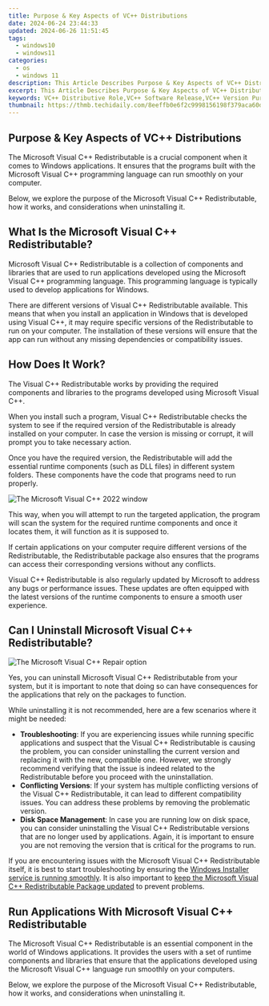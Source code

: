 ```yaml
---
title: Purpose & Key Aspects of VC++ Distributions
date: 2024-06-24 23:44:33
updated: 2024-06-26 11:51:45
tags:
  - windows10
  - windows11
categories:
  - os
  - windows 11
description: This Article Describes Purpose & Key Aspects of VC++ Distributions
excerpt: This Article Describes Purpose & Key Aspects of VC++ Distributions
keywords: VC++ Distributive Role,VC++ Software Release,VC++ Version Purpose,Core VC++ Functionality,VC++ Platform Usage,VC++ Compatibility Aspects,VC++ Edition Features
thumbnail: https://thmb.techidaily.com/8eeffb0e6f2c9998156198f379aca60dcf8cc0a8121a8e9ad6701616d8eaae16.jpg
---
```


## Purpose & Key Aspects of VC++ Distributions

 The Microsoft Visual C++ Redistributable is a crucial component when it comes to Windows applications. It ensures that the programs built with the Microsoft Visual C++ programming language can run smoothly on your computer.

 Below, we explore the purpose of the Microsoft Visual C++ Redistributable, how it works, and considerations when uninstalling it.

## What Is the Microsoft Visual C++ Redistributable?

 Microsoft Visual C++ Redistributable is a collection of components and libraries that are used to run applications developed using the Microsoft Visual C++ programming language. This programming language is typically used to develop applications for Windows.

 There are different versions of Visual C++ Redistributable available. This means that when you install an application in Windows that is developed using Visual C++, it may require specific versions of the Redistributable to run on your computer. The installation of these versions will ensure that the app can run without any missing dependencies or compatibility issues.

## How Does It Work?

 The Visual C++ Redistributable works by providing the required components and libraries to the programs developed using Microsoft Visual C++.

 When you install such a program, Visual C++ Redistributable checks the system to see if the required version of the Redistributable is already installed on your computer. In case the version is missing or corrupt, it will prompt you to take necessary action.

 Once you have the required version, the Redistributable will add the essential runtime components (such as DLL files) in different system folders. These components have the code that programs need to run properly.

![The Microsoft Visual C++ 2022 window](https://static1.makeuseofimages.com/wordpress/wp-content/uploads/2022/11/microsoft-visual-C-window-1.jpg)

 This way, when you will attempt to run the targeted application, the program will scan the system for the required runtime components and once it locates them, it will function as it is supposed to.

 If certain applications on your computer require different versions of the Redistributable, the Redistributable package also ensures that the programs can access their corresponding versions without any conflicts.

 Visual C++ Redistributable is also regularly updated by Microsoft to address any bugs or performance issues. These updates are often equipped with the latest versions of the runtime components to ensure a smooth user experience.

## Can I Uninstall Microsoft Visual C++ Redistributable?

![The Microsoft Visual C++ Repair option](https://static1.makeuseofimages.com/wordpress/wp-content/uploads/2023/06/repair-option.jpg)

 Yes, you can uninstall Microsoft Visual C++ Redistributable from your system, but it is important to note that doing so can have consequences for the applications that rely on the packages to function.

 While uninstalling it is not recommended, here are a few scenarios where it might be needed:

* **Troubleshooting**: If you are experiencing issues while running specific applications and suspect that the Visual C++ Redistributable is causing the problem, you can consider uninstalling the current version and replacing it with the new, compatible one. However, we strongly recommend verifying that the issue is indeed related to the Redistributable before you proceed with the uninstallation.
* **Conflicting Versions**: If your system has multiple conflicting versions of the Visual C++ Redistributable, it can lead to different compatibility issues. You can address these problems by removing the problematic version.
* **Disk Space Management**: In case you are running low on disk space, you can consider uninstalling the Visual C++ Redistributable versions that are no longer used by applications. Again, it is important to ensure you are not removing the version that is critical for the programs to run.

 If you are encountering issues with the Microsoft Visual C++ Redistributable itself, it is best to start troubleshooting by ensuring the [Windows Installer service is running smoothly](https://www.makeuseof.com/microsoft-visual-c-0x80240017-error/). It is also important to [keep the Microsoft Visual C++ Redistributable Package updated](https://www.makeuseof.com/windows-11-runtime-errrors/) to prevent problems.

## Run Applications With Microsoft Visual C++ Redistributable

 The Microsoft Visual C++ Redistributable is an essential component in the world of Windows applications. It provides the users with a set of runtime components and libraries that ensure that the applications developed using the Microsoft Visual C++ language run smoothly on your computers.

 Below, we explore the purpose of the Microsoft Visual C++ Redistributable, how it works, and considerations when uninstalling it.
